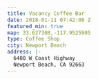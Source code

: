 ```yaml
---
title: Vacancy Coffee Bar
date: 2018-01-11 07:42:00 Z
featured_min: true
map: 33.627308,-117.9525905
type: Coffee Shop
city: Newport Beach
address: |-
  6480 W Coast Highway
  Newport Beach, CA 92663
---
```


